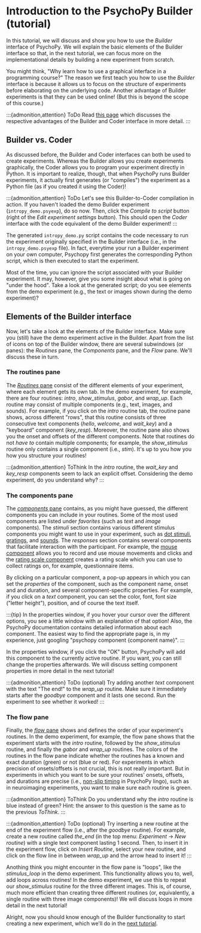 # Introduction to the PsychoPy Builder (tutorial)
In this tutorial, we will discuss and show you how to use the *Builder* interface of PsychoPy. We will explain the basic elements of the Builder interface so that, in the next tutorial, we can focus more on the implementational details by building a new experiment from scratch.

You might think, "Why learn how to use a graphical interface in a programming course?" The reason we first teach you how to use the *Builder* interface is because it allows us to focus on the structure of experiments before elaborating on the underlying code. Another advantage of Builder experiments is that they can be used online! (But this is beyond the scope of this course.)

:::{admonition,attention} ToDo
Read [this page](https://workshops.psychopy.org/3days/10introductions.html) which discusses the respective advantages of the Builder and Coder interface in more detail.
:::

## Builder vs. Coder
As discussed before, the Builder and Coder interfaces can both be used to create experiments. Whereas the Builder allows you create experiments graphically, the Coder allows you to program your experiment directly in Python. It is important to realize, though, that when PsychoPy runs Builder experiments, it actually first generates (or "compiles") the experiment as a Python file (as if you created it using the Coder)! 

:::{admonition,attention} ToDo
Let's see this Builder-to-Coder compilation in action. If you haven't loaded the demo Builder experiment (`intropy_demo.psyexp`), do so now. Then, click the *Compile to script* button (right of the *Edit experiment settings* button). This should open the *Coder* interface with the code equivalent of the demo Builder experiment!
:::

The generated `intropy_demo.py` script contains the code necessary to run the experiment originally specified in the Builder interface (i.e., in the `intropy_demo.psyexp` file). In fact, everytime your run a Builder experiment on your own computer, Psychopy first generates the corresponding Python script, which is then executed to start the experiment. 

Most of the time, you can ignore the script associated with your Builder experiment. It may, however, give you some insight about what is going on "under the hood". Take a look at the generated script; do you see elements from the demo experiment (e.g., the text or images shown during the demo experiment)?

## Elements of the Builder interface
Now, let's take a look at the elements of the Builder interface. Make sure you (still) have the demo experiment active in the Builder. Apart from the list of icons on top of the Builder window, there are several subwindows (or panes): the *Routines* pane, the *Components* pane, and the *Flow* pane. We'll discuss these in turn.

### The routines pane
The [*Routines* pane](https://www.psychopy.org/builder/routines.html
) consist of the different elements of your experiment, where each element gets its own tab. In the demo experiment, for example, there are four routines: *intro*, *show_stimulus*, *gabor*, and *wrap_up*. Each routine may consist of multiple components (e.g., text, images, and sounds). For example, if you click on the *intro* routine tab, the routine pane shows, across different "rows", that this routine consists of three consecutive text components (*hello*, *welcome*, and *wait_key*) and a "keyboard" component (*key_resp*). Moreover, the routine pane also shows you the onset and offsets of the different components. Note that routines do not *have to* contain multiple components; for example, the *show_stimulus* routine only contains a single component (i.e., *stim*). It's up to you how you how you structure your routines!

:::{admonition,attention} ToThink
In the *intro* routine, the *wait_key* and *key_resp* components seem to lack an explicit offset. Considering the demo experiment, do you understand why?
:::

### The components pane
The [*components* pane](https://www.psychopy.org/builder/components.html
) contains, as you might have guessed, the different components you can include in your routines. Some of the most used components are listed under *favorites* (such as *text* and *image* components). The *stimuli* section contains various different stimulus components you might want to use in your experiment, such as [dot stimuli](https://www.psychopy.org/builder/components/dots.html), [gratings](https://www.psychopy.org/builder/components/grating.html), and [sounds](https://www.psychopy.org/builder/components/sound.html). The *responses* section contains several components that facilitate interaction with the participant. For example, the [mouse component](https://www.psychopy.org/builder/components/mouse.html) allows you to record and use mouse movements and clicks and the [rating scale component](https://www.psychopy.org/builder/components/ratingscale.html) creates a rating scale which you can use to collect ratings on, for example, questionnaire items.

By clicking on a particular component, a pop-up appears in which you can set the *properties* of the component, such as the component name, onset and and duration, and several component-specific properties. For example, if you click on a *text* component, you can set the color, font, font size ("letter height"), position, and of course the text itself. 

:::{tip}
In the properties window, if you hover your cursor over the different options, you see a little window with an explanation of that option! Also, the PsychoPy documentation contains detailed information about each component. The easiest way to find the appropriate page is, in my experience, just googling "psychopy component {component name}".
:::

In the properties window, if you click the "OK" button, PsychoPy will add this component to the currently active routine. If you want, you can still change the properties afterwards. We will discuss setting component properties in more detail in the next tutorial!

:::{admonition,attention} ToDo (optional)
Try adding another *text* component with the text "The end!" to the *wrap_up* routine. Make sure it immediately starts after the *goodbye* component and it lasts one second. Run the experiment to see whether it worked!
:::

### The flow pane
Finally, the [*flow* pane](https://www.psychopy.org/builder/flow.html) shows and defines the order of your experiment's routines. In the demo experiment, for example, the flow pane shows that the experiment starts with the *intro* routine, followed by the *show_stimulus* routine, and finally the *gabor* and *wrap_up* routines. The colors of the routines in the flow pane indicate whether the routines has a known and exact duration (green) or not (blue or red). For experiments in which precision of onsets/offsets is not crucial, this is not really important. But in experiments in which you want to be sure your routines' onsets, offsets, and durations are precise (i.e., [non-slip timing](https://www.psychopy.org/general/timing/nonSlipTiming.html) in PsychoPy lingo), such as in neuroimaging experiments, you want to make sure each routine is green.

:::{admonition,attention} ToThink
Do you understand why the *intro* routine is blue instead of green? Hint: the answer to this question is the same as to the previous *ToThink*.
:::

:::{admonition,attention} ToDo (optional)
Try inserting a new routine at the end of the experiment flow (i.e., after the *goodbye* routine). For example, create a new routine called *the_end* (in the top menu: *Experiment* &rarr; *New routine*) with a single text component lasting 1 second. Then, to insert it in the experiment flow, click on *Insert Routine*, select your new routine, and click on the flow line in between *wrap_up* and the arrow head to insert it!
:::

Anothing think you might encounter in the flow pane is "loops", like the *stimulus_loop* in the demo experiment. This functionality allows you to, well, add loops across routines! In the demo experiment, we use this to repeat our *show_stimulus* routine for the three different images. This is, of course, much more efficient than creating three different routines (or, equivalently, a single routine with three image components)! We will discuss loops in more detail in the next tutorial!

Alright, now you should know enough of the Builder functionality to start creating a new experiment, which we'll do in the [next tutorial](psychopy_builder_part2.md).
